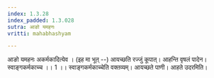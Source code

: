 ```yaml
---
index: 1.3.28
index_padded: 1.3.028
sutra: आङो यमहनः
vritti: mahabhashyam

---
```

 आङो यमहनः अकर्मकादित्येव । (इह मा भूत् --) आयच्छति रज्जुं कूपात्। आहन्ति वृषलं पादेन। स्वाङ्गकर्मकाच्च ।। 1 ।। स्वाङ्गकर्मकाच्चेति वक्तव्यम्। आयच्छते पाणी। आहते उदरमिति। 